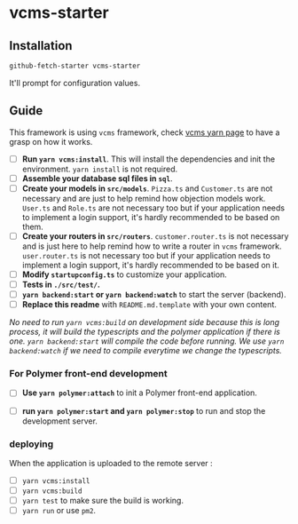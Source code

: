 # vcms-starter

## Installation

```bash
github-fetch-starter vcms-starter
```

It'll prompt for configuration values.


## Guide

This framework is using `vcms` framework, check [vcms yarn page](https://yarnpkg.com/en/package/vcms) to have a grasp on how it works.


- [ ] **Run `yarn vcms:install`**. This will install the dependencies and init the environment. `yarn install` is not required.
- [ ] **Assemble your database sql files in `sql`**.
- [ ] **Create your models in `src/models`**. `Pizza.ts` and `Customer.ts` are not necessary and are just to help remind how objection models work. `User.ts` and `Role.ts` are not necessary too but if your application needs to implement a login support, it's hardly recommended to be based on them.
- [ ] **Create your routers in `src/routers`**. `customer.router.ts` is not necessary and is just here to help remind how to write a router in `vcms` framework. `user.router.ts` is not necessary too but if your application needs to implement a login support, it's hardly recommended to be based on it.
- [ ] **Modify `startupconfig.ts`** to customize your application.
- [ ] **Tests in `./src/test/`.**
- [ ] **`yarn backend:start` or `yarn backend:watch`** to start the server (backend).
- [ ] **Replace this readme** with `README.md.template` with your own content.

*No need to run `yarn vcms:build` on development side because this is long process, it will build the typescripts and the polymer application if there is one. `yarn backend:start` will compile the code before running. We use `yarn backend:watch` if we need to compile everytime we change the typescripts.*


### For Polymer front-end development
- [ ] **Use `yarn polymer:attach`** to init a Polymer front-end application.
- [ ] **run `yarn polymer:start` and `yarn polymer:stop`** to run and stop the development server.


### deploying

When the application is uploaded to the remote server :
- [ ] `yarn vcms:install`
- [ ] `yarn vcms:build`
- [ ] `yarn test` to make sure the build is working.
- [ ] `yarn run` or use `pm2`.
